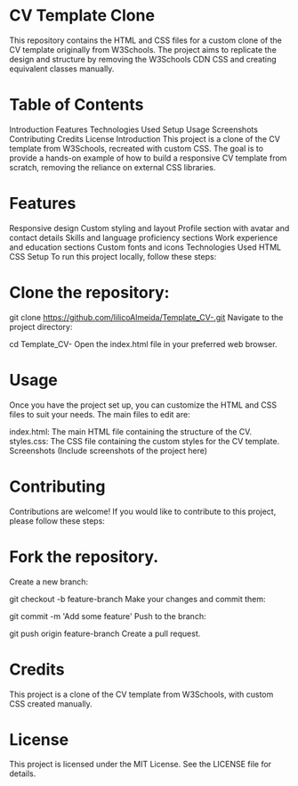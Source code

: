 # CV Template Clone

This repository contains the HTML and CSS files for a custom clone of the CV template originally from W3Schools. The project aims to replicate the design and structure by removing the W3Schools CDN CSS and creating equivalent classes manually.

# Table of Contents

Introduction
Features
Technologies Used
Setup
Usage
Screenshots
Contributing
Credits
License
Introduction
This project is a clone of the CV template from W3Schools, recreated with custom CSS. The goal is to provide a hands-on example of how to build a responsive CV template from scratch, removing the reliance on external CSS libraries.

# Features

Responsive design
Custom styling and layout
Profile section with avatar and contact details
Skills and language proficiency sections
Work experience and education sections
Custom fonts and icons
Technologies Used
HTML
CSS
Setup
To run this project locally, follow these steps:

# Clone the repository:

git clone https://github.com/lilicoAlmeida/Template_CV-.git
Navigate to the project directory:

cd Template_CV-
Open the index.html file in your preferred web browser.

# Usage

Once you have the project set up, you can customize the HTML and CSS files to suit your needs. The main files to edit are:

index.html: The main HTML file containing the structure of the CV.
styles.css: The CSS file containing the custom styles for the CV template.
Screenshots
(Include screenshots of the project here)

# Contributing

Contributions are welcome! If you would like to contribute to this project, please follow these steps:

# Fork the repository.

Create a new branch:

git checkout -b feature-branch
Make your changes and commit them:

git commit -m 'Add some feature'
Push to the branch:

git push origin feature-branch
Create a pull request.

# Credits

This project is a clone of the CV template from W3Schools, with custom CSS created manually.

# License

This project is licensed under the MIT License. See the LICENSE file for details.
